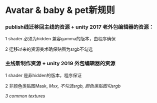 # Avatar & baby & pet新规则

### publish线迁移回主线的资源 + unity 2017 老外包编辑器的资源：

1 shader 必须为hidden 兼容gamma的版本，由程序确保

2 迁移过来的资源美术确保贴图为srgb不勾选

### 主线新制作资源 + unity 2019 外包编辑器的资源

1 shader 是非hidden的版本，程序保证

2 非颜色类贴图Mask, _Mxx, 不勾选srgb,  颜色类贴图勾srgb_

_3  common textures_









